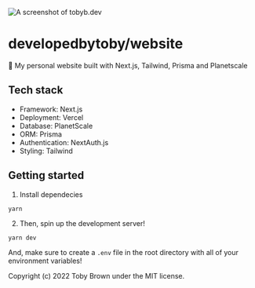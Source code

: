 ![A screenshot of tobyb.dev](https://user-images.githubusercontent.com/77097223/205148026-7d82f6e3-0465-4435-91e6-879020d2a12f.png)

# developedbytoby/website

🏡 My personal website built with Next.js, Tailwind, Prisma and Planetscale

## Tech stack

- Framework: Next.js
- Deployment: Vercel
- Database: PlanetScale
- ORM: Prisma
- Authentication: NextAuth.js
- Styling: Tailwind

## Getting started

1. Install dependecies

```
yarn
```

2. Then, spin up the development server!

```
yarn dev
```
And, make sure to create a `.env` file in the root directory with all of your environment variables!

Copyright (c) 2022 Toby Brown under the MIT license.

